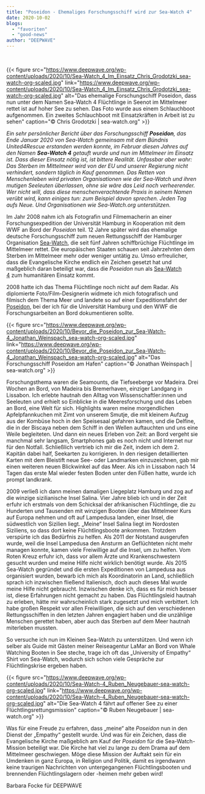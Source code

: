 ```yaml
---
title: "Poseidon - Ehemaliges Forschungsschiff wird zur Sea-Watch 4"
date: 2020-10-02
blogs: 
  - "favoriten"
  - "good-news"
author: "DEEPWAVE"
---
```


 

{{< figure src="https://www.deepwave.org/wp-content/uploads/2020/10/Sea-Watch_4_Im_Einsatz_Chris_Grodotzki_sea-watch-org-scaled.jpg" link="https://www.deepwave.org/wp-content/uploads/2020/10/Sea-Watch_4_Im_Einsatz_Chris_Grodotzki_sea-watch-org-scaled.jpg" alt="Das ehemalige Forschungschiff Poseidon, dass nun unter dem Namen Sea-Watch 4 Flüchtlinge in Seenot im Mittelmeer rettet ist auf hoher See zu sehen. Das Foto wurde aus einem Schlauchboot aufgenommen. Ein zweites Schlauchboot mit Einsatzkräften in Arbeit ist zu sehen" caption="© <span style='vertical-align: inherit;'><span style='vertical-align: inherit;'>Chris Grodotzki | </span><span style='vertical-align: inherit;'>sea-watch.org</span></span>" >}}

_Ein sehr persönlicher Bericht über das Forschungsschiff **Poseidon**, das Ende Januar 2020 von Sea-Watch gemeinsam mit dem Bündnis United4Rescue erstanden werden konnte, im Februar diesen Jahres auf den Namen **Sea-Watch 4** getauft wurde und nun im Mittelmeer im Einsatz ist. Dass dieser Einsatz nötig ist, ist bittere Realität. Unfassbar aber wahr: Das Sterben im Mittelmeer wird von der EU und unserer Regierung nicht verhindert, sondern täglich in Kauf genommen. Das Retten von Menschenleben wird privaten Organisationen wie der Sea-Watch und ihren mutigen Seeleuten überlassen, ohne sie wäre das Leid noch verheerender. Wer nicht will, dass diese menschenverachtende Praxis in seinem Namen verübt wird, kann einiges tun: zum Beispiel davon sprechen. Jeden Tag aufs Neue. Und Organisationen wie Sea-Watch.org unterstützen._

Im Jahr 2008 nahm ich als Fotografin und Filmemacherin an einer Forschungsexpedition der Universität Hamburg in Kooperation mit dem WWF an Bord der _Poseidon_ teil. 12 Jahre später wird das ehemalige deutsche Forschungsschiff zum neuen Rettungsschiff der Hamburger Organisation [Sea-Watch](https://sea-watch.org/), die seit fünf Jahren schiffbrüchige Flüchtlinge im Mittelmeer rettet. Die europäischen Staaten schauen seit Jahrzehnten dem Sterben im Mittelmeer mehr oder weniger untätig zu. Umso erfreulicher, dass die Evangelische Kirche endlich ein Zeichen gesetzt hat und maßgeblich daran beteiligt war, dass die _Poseidon_ nun als [Sea-Watch 4](https://sea-watch.org/projekt/sea-watch-4/) zum humanitären Einsatz kommt.

2008 hatte ich das Thema Flüchtlinge noch nicht auf dem Radar. Als diplomierte Foto/Film-Designerin widmete ich mich fotografisch und filmisch dem Thema Meer und landete so auf einer Expeditionsfahrt der [Poseidon](https://www.geomar.de/news/article/tschuess-poseidon/), bei der ich für die Universität Hamburg und den WWF die Forschungsarbeiten an Bord dokumentieren sollte.

{{< figure src="https://www.deepwave.org/wp-content/uploads/2020/10/Bevor_die_Poseidon_zur_Sea-Watch-4_Jonathan_Weinspach_sea-watch-org-scaled.jpg" link="https://www.deepwave.org/wp-content/uploads/2020/10/Bevor_die_Poseidon_zur_Sea-Watch-4_Jonathan_Weinspach_sea-watch-org-scaled.jpg" alt="Das Forschungsschiff Poseidon am Hafen" caption="© Jonathan Weinspach | sea-watch.org" >}}

Forschungsthema waren die Seamounts, die Tiefseeberge vor Madeira. Drei Wochen an Bord, von Madeira bis Bremerhaven, einziger Landgang in Lissabon. Ich erlebte hautnah den Alltag von Wissenschaftler:innen und Seeleuten und erhielt so Einblicke in die Meeresforschung und das Leben an Bord, eine Welt für sich. Highlights waren meine morgendlichen Apfelpfannkuchen mit Zimt von unserem Smutje, die mit kleinem Aufzug aus der Kombüse hoch in den Speisesaal gefahren kamen, und die Delfine, die in der Biscaya neben dem Schiff in den Wellen auftauchten und uns eine Weile begleiteten. Und dann ein neues Erleben von Zeit: an Bord vergeht sie manchmal sehr langsam, Smartphones gab es noch nicht und Internet nur für den Notfall. Schließlich vertrieb ich mir die Zeit, indem ich dem 2. Kapitän dabei half, Seekarten zu korrigieren. In den riesigen detaillierten Karten mit dem Bleistift neue See- oder Landmarken einzuzeichnen, gab mir einen weiteren neuen Blickwinkel auf das Meer. Als ich in Lissabon nach 14 Tagen das erste Mal wieder festen Boden unter den Füßen hatte, wurde ich prompt landkrank.

2009 verließ ich dann meinen damaligen Liegeplatz Hamburg und zog auf die winzige sizilianische Insel Salina. Vier Jahre blieb ich und in der Zeit erfuhr ich erstmals von dem Schicksal der afrikanischen Flüchtlinge, die zu Hunderten und Tausenden mit winzigen Booten über das Mittelmeer Kurs auf Europa nehmen und oft auf Lampedusa landen, einer Insel, die südwestlich von Sizilien liegt. „Meine“ Insel Salina liegt im Nordosten Siziliens, so dass dort keine Flüchtlingsboote ankommen. Trotzdem verspürte ich das Bedürfnis zu helfen. Als 2011 der Notstand ausgerufen wurde, weil die Insel Lampedusa den Ansturm an Geflüchteten nicht mehr managen konnte, kamen viele Freiwillige auf die Insel, um zu helfen. Vom Roten Kreuz erfuhr ich, dass vor allem Ärzte und Krankenschwestern gesucht wurden und meine Hilfe nicht wirklich benötigt wurde. Als 2015 Sea-Watch gegründet und die ersten Expeditionen von Lampedusa aus organisiert wurden, bewarb ich mich als Koordinatorin an Land, schließlich sprach ich inzwischen fließend Italienisch, doch auch dieses Mal wurde meine Hilfe nicht gebraucht. Inzwischen denke ich, dass es für mich besser ist, diese Erfahrungen nicht gemacht zu haben. Das Flüchtlingsleid hautnah zu erleben, hätte mir wahrscheinlich stark zugesetzt und mich verbittert. Ich habe großen Respekt vor allen Freiwilligen, die sich auf den verschiedenen Rettungsschiffen in den letzten Jahren engagiert haben und die unzählige Menschen gerettet haben, aber auch das Sterben auf dem Meer hautnah miterleben mussten.

So versuche ich nun im Kleinen Sea-Watch zu unterstützen. Und wenn ich selber als Guide mit Gästen meiner Reiseagentur LaMar an Bord von Whale Watching Booten in See steche, trage ich oft das „University of Empathy“ Shirt von Sea-Watch, wodurch sich schon viele Gespräche zur Flüchtlingskrise ergeben haben.

{{< figure src="https://www.deepwave.org/wp-content/uploads/2020/10/Sea-Watch-4_Ruben_Neugebauer-sea-watch-org-scaled.jpg" link="https://www.deepwave.org/wp-content/uploads/2020/10/Sea-Watch-4_Ruben_Neugebauer-sea-watch-org-scaled.jpg" alt="Die Sea-Watch 4 fährt auf offener See zu einer Flüchtlingsrettungsmission" caption="© Ruben Neugebauer | sea-watch.org" >}}

Was für eine Freude zu erfahren, dass „meine“ alte _Poseidon_ nun in den Dienst der „Empathy“ gestellt wurde. Und was für ein Zeichen, dass die Evangelische Kirche maßgeblich am Kauf der _Poseidon_ für die Sea-Watch-Mission beteiligt war. Die Kirche hat viel zu lange zu dem Drama auf dem Mittelmeer geschwiegen. Möge diese Mission der Auftakt sein für ein Umdenken in ganz Europa, in Religion und Politik, damit es irgendwann keine traurigen Nachrichten von untergegangenen Flüchtlingsbooten und brennenden Flüchtlingslagern oder -heimen mehr geben wird!

Barbara Focke für DEEPWAVE
